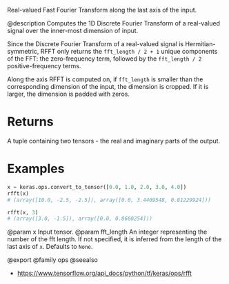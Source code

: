 Real-valued Fast Fourier Transform along the last axis of the input.

@description
Computes the 1D Discrete Fourier Transform of a real-valued signal over the
inner-most dimension of input.

Since the Discrete Fourier Transform of a real-valued signal is
Hermitian-symmetric, RFFT only returns the `fft_length / 2 + 1` unique
components of the FFT: the zero-frequency term, followed by the
`fft_length / 2` positive-frequency terms.

Along the axis RFFT is computed on, if `fft_length` is smaller than the
corresponding dimension of the input, the dimension is cropped. If it is
larger, the dimension is padded with zeros.

# Returns
A tuple containing two tensors - the real and imaginary parts of the
output.

# Examples
```python
x = keras.ops.convert_to_tensor([0.0, 1.0, 2.0, 3.0, 4.0])
rfft(x)
# (array([10.0, -2.5, -2.5]), array([0.0, 3.4409548, 0.81229924]))
```

```python
rfft(x, 3)
# (array([3.0, -1.5]), array([0.0, 0.8660254]))
```

@param x Input tensor.
@param fft_length An integer representing the number of the fft length. If not
    specified, it is inferred from the length of the last axis of `x`.
    Defaults to `None`.

@export
@family ops
@seealso
+ <https://www.tensorflow.org/api_docs/python/tf/keras/ops/rfft>

